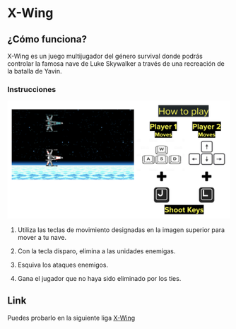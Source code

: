 # X-Wing

## ¿Cómo funciona?

X-Wing es un juego multijugador del género survival donde podrás controlar la famosa nave de Luke Skywalker a través de una recreación de la batalla de Yavin.

### Instrucciones

![how-to-play](images/markdom.png)

1. Utiliza las teclas de movimiento designadas en la imagen superior para mover a tu nave.

2. Con la tecla disparo, elimina a las unidades enemigas.

3. Esquiva los ataques enemigos.

4. Gana el jugador que no haya sido eliminado por los ties.

## Link

Puedes probarlo en la siguiente liga [X-Wing](https://franciscoep.github.io/X-Wing/)
